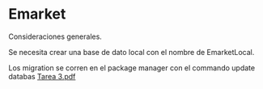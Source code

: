 # Emarket

Consideraciones generales.

Se necesita crear una base de dato local con el nombre de EmarketLocal.

Los migration se corren en el package manager con el commando update databas
[Tarea 3.pdf](https://github.com/Norelyn13/Emarket/files/10097097/Tarea.3.pdf)

